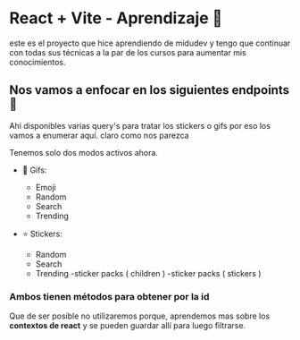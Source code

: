 # React + Vite - Aprendizaje 🚀

este es el proyecto que hice aprendiendo de midudev y tengo que continuar con todas sus técnicas a la par de los cursos para aumentar mis conocimientos.

## Nos vamos a enfocar en los siguientes endpoints 📍

Ahi disponibles varias query's para tratar los stickers o gifs por eso los vamos a enumerar aquí.
claro como  nos parezca

Tenemos solo dos modos activos ahora.

- 🦄 Gifs:
  - Emoji
  - Random
  - Search
  - Trending

- ⭐ Stickers:
  - Random
  - Search
  - Trending
  -sticker packs ( children )
  -sticker packs ( stickers )

### Ambos tienen métodos para obtener por la id

Que de ser posible no utilizaremos porque,
aprendemos mas sobre los **contextos de react** y se pueden guardar allí para luego filtrarse.
